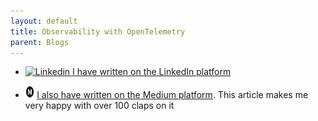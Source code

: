 ```yaml
---
layout: default
title: Observability with OpenTelemetry
parent: Blogs
---
```


- [![Linkedin](https://i.stack.imgur.com/gVE0j.png) I have written on the LinkedIn platform](https://www.linkedin.com/pulse/observability-opentelemetry-nam-thang%3FtrackingId=3WQ6sBxSRS2H1M5knac%252BgA%253D%253D/?trackingId=3WQ6sBxSRS2H1M5knac%2BgA%3D%3D) 

- <img style="max-width:3%" height="20" alt="javascript" src="/images/medium-icon.png"> <a href="https://medium.com/cloud-native-daily/observability-with-opentelemetry-a1aec46186af">I also have written on the Medium platform</a>. This article makes me very happy with over 100 claps on it